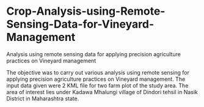 # Crop-Analysis-using-Remote-Sensing-Data-for-Vineyard-Management
Analysis using remote sensing data for applying precision agriculture practices on Vineyard management

The objective was to carry out various analysis using remote sensing for applying precision agriculture practices on Vineyard management. The input data given were 2 KML file for two farm plot of the study area. The area of interest lies under Kadawa Mhalungi village of Dindori tehsil in Nasik District in Maharashtra state.
